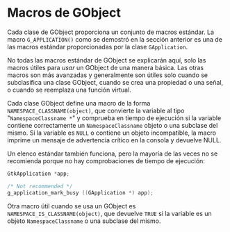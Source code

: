 # Macros de GObject

Cada clase de GObject proporciona un conjunto de macros estándar. La macro `G_APPLICATION()` como se demostró en la sección anterior es una de las macros estándar proporcionadas por la clase `GApplication`.

No todas las macros estándar de GObject se explicarán aquí, solo las macros útiles para *usar* un GObject de una manera básica. Las otras macros son más avanzadas y generalmente son útiles solo cuando se subclasifica una clase GObject, cuando se crea una propiedad o una señal, o cuando se reemplaza una función virtual.

Cada clase GObject define una macro de la forma `NAMESPACE_CLASSNAME(object)`, que convierte la variable al tipo "`NamespaceClassname *`" y comprueba en tiempo de ejecución si la variable contiene correctamente un `NamespaceClassname` objeto o una subclase del mismo. Si la variable es `NULL` o contiene un objeto incompatible, la macro imprime un mensaje de advertencia crítico en la consola y devuelve NULL.

Un elenco estándar también funciona, pero la mayoría de las veces no se recomienda porque no hay comprobaciones de tiempo de ejecución:

```c
GtkApplication *app;

/* Not recommended */
g_application_mark_busy ((GApplication *) app);
```

Otra macro útil cuando se usa un GObject es `NAMESPACE_IS_CLASSNAME(object)`, que devuelve `TRUE` si la variable es un objeto `NamespaceClassname` o una subclase del mismo.

<!-- POR HACER mostrar un ejemplo de una función que verifica sus argumentos con g_return? -->

